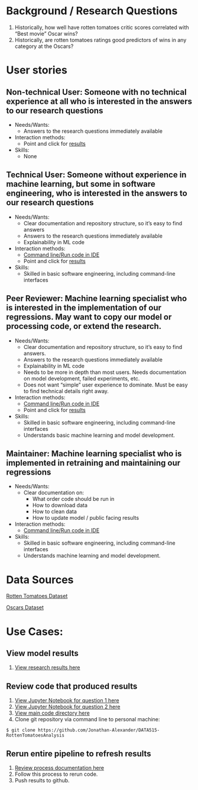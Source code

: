 # Background / Research Questions
1. Historically, how well have rotten tomatoes critic scores correlated with “Best movie” Oscar wins? 
2. Historically, are rotten tomatoes ratings good predictors of wins in any category at the Oscars?


# User stories 
## Non-technical User: Someone with no technical experience at all who is interested in the answers to our research questions

* Needs/Wants: 
    * Answers to the research questions immediately available
* Interaction methods: 
    * Point and click for [results](https://github.com/Jonathan-Alexander/DATA515-RottenTomatoesAnalysis/blob/main/Results.md#rotten-tomatoes-and-the-oscars-a-data-analysis-project) 
* Skills: 
    * None

## Technical User: Someone without experience in machine learning, but some in software engineering, who is interested in the answers to our research questions
* Needs/Wants: 
    * Clear documentation and repository structure, so it’s easy to find answers
    * Answers to the research questions immediately available 
    * Explainability in ML code
* Interaction methods: 
    * [Command line/Run code in IDE](https://github.com/Jonathan-Alexander/DATA515-RottenTomatoesAnalysis/blob/main/examples/how_to_run_pipeline.md)
    * Point and click for [results](https://github.com/Jonathan-Alexander/DATA515-RottenTomatoesAnalysis/blob/main/Results.md#rotten-tomatoes-and-the-oscars-a-data-analysis-project) 
* Skills: 
    * Skilled in basic software engineering, including command-line interfaces

## Peer Reviewer: Machine learning specialist who is interested in the implementation of our regressions. May want to copy our model or processing code, or extend the research. 
* Needs/Wants: 
    * Clear documentation and repository structure, so it’s easy to find answers. 
    * Answers to the research questions immediately available
    * Explainability in ML code
    * Needs to be more in depth than most users. Needs documentation on model development, failed experiments, etc. 
    * Does not want “simple” user experience to dominate. Must be easy to find technical details right away. 
* Interaction methods: 
    * [Command line/Run code in IDE](https://github.com/Jonathan-Alexander/DATA515-RottenTomatoesAnalysis/blob/main/examples/how_to_run_pipeline.md)
    * Point and click for [results](https://github.com/Jonathan-Alexander/DATA515-RottenTomatoesAnalysis/blob/main/Results.md#rotten-tomatoes-and-the-oscars-a-data-analysis-project) 
* Skills: 
    * Skilled in basic software engineering, including command-line interfaces
    * Understands basic machine learning and model development. 

## Maintainer: Machine learning specialist who is implemented in retraining and maintaining our regressions
* Needs/Wants: 
    * Clear documentation on: 
        * What order code should be run in
        * How to download data
        * How to clean data 
        * How to update model / public facing results 
* Interaction methods: 
    * [Command line/Run code in IDE](https://github.com/Jonathan-Alexander/DATA515-RottenTomatoesAnalysis/blob/main/examples/how_to_run_pipeline.md)
* Skills: 
    * Skilled in basic software engineering, including command-line interfaces
    * Understands machine learning and model development. 

# Data Sources 

[Rotten Tomatoes Dataset](https://www.kaggle.com/datasets/stefanoleone992/rotten-tomatoes-movies-and-critic-reviews-dataset?select=rotten_tomatoes_movies.csv)

[Oscars Dataset](https://www.kaggle.com/datasets/unanimad/the-oscar-award)


# Use Cases: 
## View model results
1. [View research results here](https://github.com/Jonathan-Alexander/DATA515-RottenTomatoesAnalysis/blob/main/Results.md#rotten-tomatoes-and-the-oscars-a-data-analysis-project)

## Review code that produced results 
1. [View Jupyter Notebook for question 1 here](https://github.com/Jonathan-Alexander/DATA515-RottenTomatoesAnalysis/blob/main/rotten_tomatoes/q1_modeling.ipynb) 
2. [View Jupyter Notebook for question 2 here](https://github.com/Jonathan-Alexander/DATA515-RottenTomatoesAnalysis/blob/main/rotten_tomatoes/q2_modeling.ipynb)
3. [View main code directory here](https://github.com/Jonathan-Alexander/DATA515-RottenTomatoesAnalysis/tree/main/rotten_tomatoes)
4. Clone git repository via command line to personal machine: 
```
$ git clone https://github.com/Jonathan-Alexander/DATA515-RottenTomatoesAnalysis
```

## Rerun entire pipeline to refresh results 
1. [Review process documentation here](https://github.com/Jonathan-Alexander/DATA515-RottenTomatoesAnalysis/blob/main/examples/how_to_run_pipeline.md#how-to-run-the-pipeline)
2. Follow this process to rerun code. 
3. Push results to github. 
